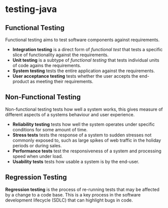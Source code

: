 # testing-java

## Functional Testing
Functional testing aims to test software components against requirements.
- **Integration testing** is a direct form of *functional test* that tests a specific slice of functionality against the requirements.
- **Unit testing** is a subtype of *functional testing* that tests individual units of code agains the requirements.
- **System testing** tests the entire application against the requirements.
- **User acceptance testing** tests whether the user accepts the end-product as meeting their requirements.

## Non-Functional Testing
Non-functional testing tests how well a system works, this gives measure of different aspects of a systems behaviour and user experience.
- **Reliability testing** tests how well the system operates under specific conditions for some amount of time.
- **Stress tests** tests the response of a system to sudden stresses not commonly exposed to, such as large spikes of web traffic in the holiday periods or during sales.
- **Performance tests** test the responsiveness of a system and processing speed when under load.
- **Usability tests** tests how usable a system is by the end-user.

## Regression Testing
**Regression testing** is the process of re-running tests that may be affected by a change to a code base. This is a key process in the software development lifecycle (SDLC) that can highlight bugs in code.
